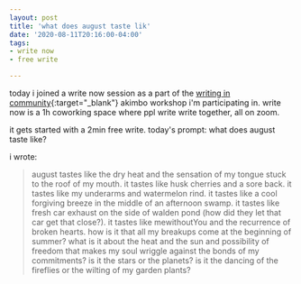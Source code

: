 ```yaml
---
layout: post
title: 'what does august taste lik'
date: '2020-08-11T20:16:00-04:00'
tags:
- write now
- free write

--- 
```


today i joined a write now session as a part of the [writing in community](https://writingincommunity.com/){:target="_blank"} akimbo workshop i'm participating in. write now is a 1h coworking space where ppl write write together, all on zoom. 

it gets started with a 2min free write. today's prompt: what does august taste like? 

i wrote:

> august tastes like the dry heat and the sensation of my tongue stuck to the roof of my mouth. it tastes like husk cherries and a sore back. it tastes like my underarms and watermelon rind. it tastes like a cool forgiving breeze in the middle of an afternoon swamp. it tastes like fresh car exhaust on the side of walden pond (how did they let that car get that close?). it tastes like mewithoutYou and the recurrence of broken hearts. how is it that all my breakups come at the beginning of summer? what is it about the heat and the sun and possibility of freedom that makes my soul wriggle against the bonds of my commitments? is it the stars or the planets? is it the dancing of the fireflies or the wilting of my garden plants?